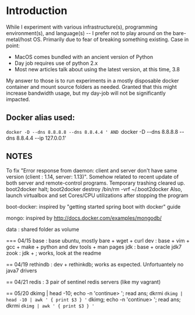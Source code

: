 Introduction
============
 While I experiment with various infrastructure(s), programming environment(s), and language(s) -- I prefer not to play around on the bare-metal/host OS. Primarily due to fear of breaking something existing. Case in point:
  - MacOS comes bundled with an ancient version of Python
  - Day job requires use of python 2.x
  - Most new articles talk about using the latest version, at this time, 3.8

 My answer to those is to run experiments in a mostly disposable docker container and mount source folders as needed. Granted that this might increase bandwidth usage, but my day-job will not be significantly impacted.


Docker alias used:
-----------------
  `docker -D --dns 8.8.8.8 --dns 8.8.4.4 '
      AND
  `docker -D --dns 8.8.8.8 --dns 8.8.4.4 --ip 127.0.0.1'

NOTES
-----
To fix "Error response from daemon: client and server don't have same version (client : 1.14, server: 1.13)". Somehow related to recent update of both server and remote-control programs. Temporary trashing cleared up.
 boot2docker halt; boot2docker destroy
 /bin/rm -vrf ~/.boot2docker
 Also, launch virtualbox and set Cores/CPU utilizations after stopping the program

boot-docker: inspired by "getting started spring boot with docker" guide


mongo: inspired by http://docs.docker.com/examples/mongodb/

data : shared folder as volume


=== 04/15
 base : base ubuntu, mostly bare + wget + curl
 dev : base + vim + gcc + make + python and dev tools + man pages
 jdk : base + oracle jdk7
 zook : jdk + ; works, look at the readme

== 04/19
 rethindb : dev + rethinkdb; works as expected. Unfortuantely no java7 drivers

== 04/21
 redis : 3 pair of sentinel redis servers (like my vagrant)

== 05/20
dkimg | head -10; echo -n 'continue> '; read ans; dkrmi `dkimg | head -10 | awk ' { print $3 } '`
dkimg; echo -n 'continue> '; read ans; dkrmi `dkimg | awk ' { print $3 } '`
